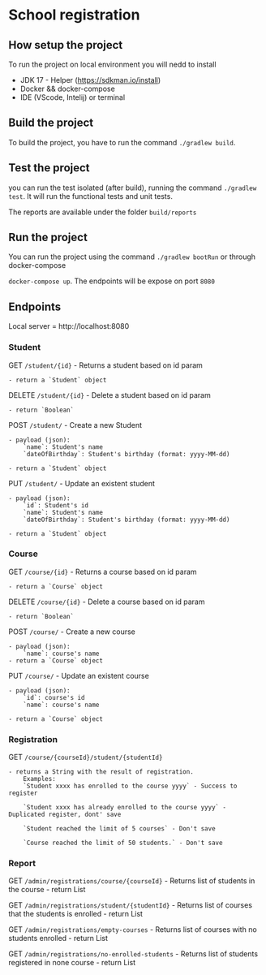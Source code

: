 # School registration

## How setup the project

To run the project on local environment you will nedd to install
 * JDK 17 - Helper (https://sdkman.io/install)
 * Docker && docker-compose
 * IDE (VScode, Intelij) or terminal


## Build the project

To build the project, you have to run the command `./gradlew build`.

## Test the project

you can run the test isolated (after build), running the command `./gradlew test`.
It will run the functional tests and unit tests.

The reports are available under the folder `build/reports`


## Run the project

You can run the project using the command `./gradlew bootRun` or through docker-compose

`docker-compose up`.
The endpoints will be expose on port `8080`

## Endpoints

Local server  = http://localhost:8080

### Student

GET `/student/{id}` - Returns a student based on id param

    - return a `Student` object

DELETE `/student/{id}` - Delete a student based on id param

    - return `Boolean`

POST `/student/` - Create a new Student

    - payload (json): 
        `name`: Student's name
        `dateOfBirthday`: Student's birthday (format: yyyy-MM-dd)

    - return a `Student` object


PUT `/student/` - Update an existent student

    - payload (json): 
        `id`: Student's id
        `name`: Student's name
        `dateOfBirthday`: Student's birthday (format: yyyy-MM-dd)

    - return a `Student` object

### Course

GET `/course/{id}` - Returns a course based on id param

    - return a `Course` object

DELETE `/course/{id}` - Delete a course based on id param

    - return `Boolean`

POST `/course/` - Create a new course

    - payload (json): 
        `name`: course's name
    - return a `Course` object


PUT `/course/` - Update an existent course

    - payload (json): 
        `id`: course's id
        `name`: course's name

    - return a `Course` object

### Registration

GET `/course/{courseId}/student/{studentId}`

    - returns a String with the result of registration.
        Examples:
        `Student xxxx has enrolled to the course yyyy` - Success to register

        `Student xxxx has already enrolled to the course yyyy` - Duplicated register, dont' save

        `Student reached the limit of 5 courses` - Don't save

        `Course reached the limit of 50 students.` - Don't save


### Report

GET `/admin/registrations/course/{courseId}` - Returns list of students in the course
    - return List<Student>

GET `/admin/registrations/student/{studentId}` - Returns list of courses that the students is enrolled
    - return List<Course>

GET `/admin/registrations/empty-courses` - Returns list of courses with no students enrolled
    - return List<Course>

GET `/admin/registrations/no-enrolled-students` - Returns list of students registered in none course
    - return List<Student>
    





